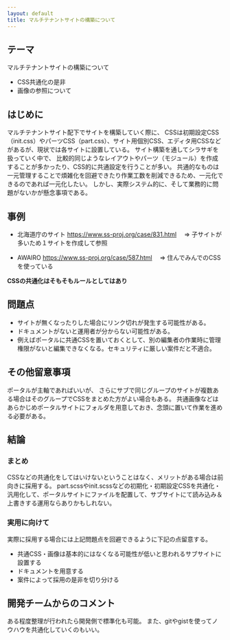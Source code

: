 ```yaml
---
layout: default
title: マルチテナントサイトの構築について
---
```



## テーマ
マルチテナントサイトの構築について
- CSS共通化の是非
- 画像の参照について

## はじめに

マルチテナントサイト配下でサイトを構築していく際に、
CSSは初期設定CSS（init.css）やパーツCSS（part.css）、サイト用個別CSS、エディタ用CSSなどがあるが、現状では各サイトに設置している。
サイト構築を通してシラサギを扱っていく中で、
比較的同じようなレイアウトやパーツ（モジュール）を作成することが多かったり、CSS的に共通設定を行うことが多い。
共通的なものは一元管理することで煩雑化を回避できたり作業工数を削減できるため、一元化できるのであれば一元化したい。
しかし、実際システム的に、そして業務的に問題がないかが懸念事項である。

## 事例
- 北海道庁のサイト
https://www.ss-proj.org/case/831.html
　=> 子サイトが多いため１サイトを作成して参照

- AWAIRO
https://www.ss-proj.org/case/587.html
　=> 住んでみんでのCSSを使っている

**CSSの共通化はそもそもルールとしてはあり**


## 問題点
- サイトが無くなったりした場合にリンク切れが発生する可能性がある。
- ドキュメントがないと運用者が分からない可能性がある。
- 例えばポータルに共通CSSを置いておくとして、別の編集者の作業時に管理権限がないと編集できなくなる。セキュリティに厳しい案件だと不適合。


## その他留意事項
ポータルが主軸であればいいが、
さらにサブで同じグループのサイトが複数ある場合はそのグループでCSSをまとめた方がよい場合もある。
共通画像などはあらかじめポータルサイトにフォルダを用意しておき、念頭に置いて作業を進める必要がある。


## 結論
### まとめ
CSSなどの共通化をしてはいけないということはなく、メリットがある場合は前向きに採用する。
part.scssやinit.scssなどの初期化・初期設定CSSを共通化・汎用化して、ポータルサイトにファイルを配置して、サブサイトにて読み込み＆上書きする運用ならありかもしれない。

### 実用に向けて
実際に採用する場合には上記問題点を回避できるように下記の点留意する。
- 共通CSS・画像は基本的にはなくなる可能性が低いと思われるサブサイトに設置する
- ドキュメントを用意する
- 案件によって採用の是非を切り分ける


## 開発チームからのコメント
ある程度整理が行われたら開発側で標準化も可能。
また、gitやgistを使ってノウハウを共通化していくのもいい。